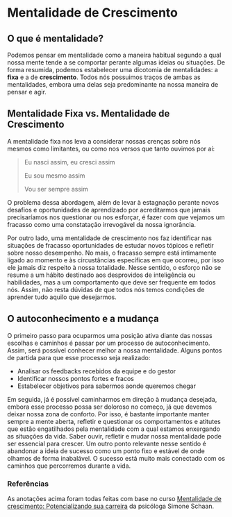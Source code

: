 # Mentalidade de Crescimento

## O que é mentalidade?

Podemos pensar em mentalidade como a maneira habitual segundo a qual nossa mente tende a se comportar perante algumas ideias ou situações. De forma resumida, podemos estabelecer uma dicotomia de mentalidades: a **fixa** e a de **crescimento**. Todos nós possuimos traços de ambas as mentalidades, embora uma delas seja predominante na nossa maneira de pensar e agir. 

## Mentalidade Fixa vs. Mentalidade de Crescimento

A mentalidade fixa nos leva a considerar nossas crenças sobre nós mesmos como limitantes, ou como nos versos que tanto ouvimos por aí:
> Eu nasci assim, eu cresci assim
> 
> Eu sou mesmo assim
> 
> Vou ser sempre assim

O problema dessa abordagem, além de levar à estagnação perante novos desafios e oportunidades de aprendizado por acreditarmos que jamais precisaríamos nos questionar ou nos esforçar, é fazer com que vejamos um fracasso como uma constatação irrevogável da nossa ignorância. 

Por outro lado, uma mentalidade de crescimento nos faz identificar nas situações de fracasso oportunidades de estudar novos tópicos e refletir sobre nosso desempenho. No mais, o fracasso sempre está intimamente ligado ao momento e às circustâncias específicas em que ocorreu, por isso ele jamais diz respeito à nossa totalidade. Nesse sentido, o esforço não se resume a um hábito destinado aos desprovidos de inteligência ou habilidades, mas a um comportamento que deve ser frequente em todos nós. Assim, não resta dúvidas de que todos nós temos condições de aprender tudo aquilo que desejarmos.

## O autoconhecimento e a mudança

O primeiro passo para ocuparmos uma posição ativa diante das nossas escolhas e caminhos é passar por um processo de autoconhecimento. Assim, será possível conhecer melhor a nossa mentalidade. Alguns pontos de partida para que esse processo seja realizado:
  - Analisar os feedbacks recebidos da equipe e do gestor
  - Identificar nossos pontos fortes e fracos
  - Estabelecer objetivos para sabermos aonde queremos chegar

Em seguida, já é possível caminharmos em direção à mudança desejada, embora esse processo possa ser doloroso no começo, já que devemos deixar nossa zona de conforto. Por isso, é bastante importante manter sempre a mente aberta, refletir e questionar os comportamentos e atitutes que estão engatilhados pela mentalidade com a qual estamos enxergando as situações da vida. Saber ouvir, refletir e mudar nossa mentalidade pode ser essencial para crescer. Um outro ponto relevante nesse sentido é abandonar a ideia de sucesso como um ponto fixo e estável de onde olhamos de forma inabalável. O sucesso está muito mais conectado com os caminhos que percorremos durante a vida.

### Referências

As anotações acima foram todas feitas com base no curso [Mentalidade de crescimento: Potencializando sua carreira](https://cursos.alura.com.br/course/mentalidade-crescimento-potencializando-carreira) da psicóloga Simone Schaan.